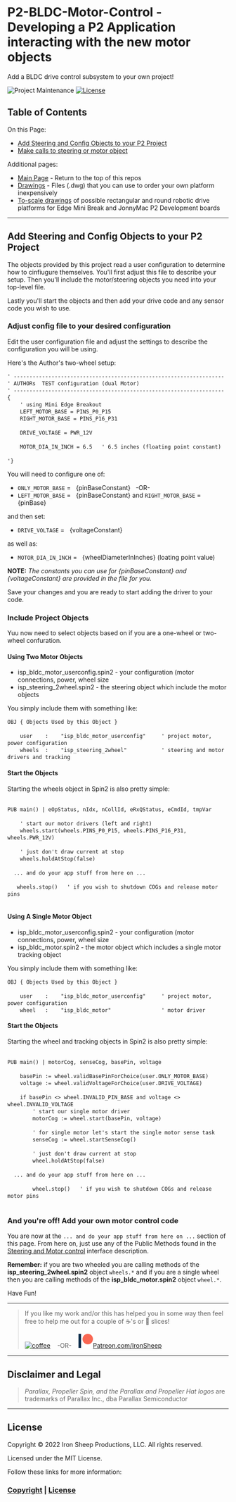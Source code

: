 # P2-BLDC-Motor-Control - Developing a P2 Application interacting with the new motor objects

Add a BLDC drive control subsystem to your own project!

![Project Maintenance][maintenance-shield]
[![License][license-shield]](LICENSE)

## Table of Contents

On this Page:

- [Add Steering and Config Objects to your P2 Project](https://github.com/ironsheep/P2-RPi-IoT-gateway/blob/main/DEVELOP.md#add-gateway-to-p2-project) 
- [Make calls to steering or motor object](https://github.com/ironsheep/P2-RPi-IoT-gateway/blob/main/DEVELOP.md#make-calls-to-gateway-object) 

Additional pages:

- [Main Page](https://github.com/ironsheep/P2-BLDC-Motor-Control) - Return to the top of this repos
- [Drawings](DRAWINGS.md) - Files (.dwg) that you can use to order your own platform inexpensively
- [To-scale drawings](DOCs/bot-layout.pdf) of possible rectangular and round robotic drive platforms for Edge Mini Break and JonnyMac P2 Development boards

---

## Add Steering and Config Objects to your P2 Project

The objects provided by this project read a user configuration to determine how to cinfiugure themselves.  You'll first adjust this file to describe your setup.  Then you'll include the motor/steering objects you need into your top-level file.

Lastly you'll start the objects and then add your drive code and any sensor code you wish to use.

### Adjust config file to your desired configuration

Edit the user configuration file and adjust the settings to describe the configuration you will be using.

Here's the Author's two-wheel setup:

```
' -------------------------------------------------------------------
' AUTHORs  TEST configuration (dual Motor)
' -------------------------------------------------------------------
{
    ' using Mini Edge Breakout
    LEFT_MOTOR_BASE = PINS_P0_P15
    RIGHT_MOTOR_BASE = PINS_P16_P31

    DRIVE_VOLTAGE = PWR_12V

    MOTOR_DIA_IN_INCH = 6.5   ' 6.5 inches (floating point constant)
    
'}
```

You will need to configure one of:

- `ONLY_MOTOR_BASE` =  &nbsp; {pinBaseConstant}  &nbsp;  -OR-
- `LEFT_MOTOR_BASE` = &nbsp; {pinBaseConstant} and `RIGHT_MOTOR_BASE` = {pinBase}

and then set:

- `DRIVE_VOLTAGE` =  &nbsp; {voltageConstant}

as well as:

- `MOTOR_DIA_IN_INCH` = &nbsp; {wheelDiameterInInches}  (loating point value)

**NOTE:** *The constants you can use for {pinBaseConstant} and {voltageConstant} are provided in the file for you.*

Save your changes and you are ready to start adding the driver to your code.

### Include Project Objects

Yuu now need to select objects based on if you are a one-wheel or two-wheel confuration.

#### Using Two Motor Objects

- isp\_bldc\_motor_userconfig.spin2 - your configuration (motor connections, power, wheel size
- isp\_steering_2wheel.spin2 - the steering object which include the motor objects

You simply include them with something like:

```script
OBJ { Objects Used by this Object }

    user    :    "isp_bldc_motor_userconfig"     ' project motor, power configuration
    wheels  :    "isp_steering_2wheel"           ' steering and motor drivers and tracking
```

#### Start the Objects

Starting the wheels object in Spin2 is also pretty simple:

```script

PUB main() | eOpStatus, nIdx, nCollId, eRxQStatus, eCmdId, tmpVar

    ' start our motor drivers (left and right)
    wheels.start(wheels.PINS_P0_P15, wheels.PINS_P16_P31, wheels.PWR_12V)

    ' just don't draw current at stop
    wheels.holdAtStop(false)

  ... and do your app stuff from here on ...
  
   wheels.stop()   ' if you wish to shutdown COGs and release motor pins
   
```


#### Using A Single Motor Object

- isp\_bldc\_motor_userconfig.spin2 - your configuration (motor connections, power, wheel size
- isp\_bldc_motor.spin2 - the motor object which includes a single motor tracking object

You simply include them with something like:

```script
OBJ { Objects Used by this Object }

    user    :    "isp_bldc_motor_userconfig"     ' project motor, power configuration
    wheel   :    "isp_bldc_motor"                ' motor driver
```

#### Start the Objects

Starting the wheel and tracking objects in Spin2 is also pretty simple:

```script

PUB main() | motorCog, senseCog, basePin, voltage

    basePin := wheel.validBasePinForChoice(user.ONLY_MOTOR_BASE)
    voltage := wheel.validVoltageForChoice(user.DRIVE_VOLTAGE)

    if basePin <> wheel.INVALID_PIN_BASE and voltage <> wheel.INVALID_VOLTAGE
        ' start our single motor driver
        motorCog := wheel.start(basePin, voltage)
 
        ' for single motor let's start the single motor sense task
        senseCog := wheel.startSenseCog()

        ' just don't draw current at stop
        wheel.holdAtStop(false)

  ... and do your app stuff from here on ...
  
        wheel.stop()   ' if you wish to shutdown COGs and release motor pins
   
```


### And you're off!  Add your own motor control code

You are now at the `... and do your app stuff from here on ...` section of this page.
From here on, just use any of the Public Methods found in the [Steering and Motor control](DRIVE-OBJECTS.md) interface description.  

**Remember:** if you are two wheeled you are calling methods of the **isp\_steering_2wheel.spin2** object `wheels.*` and if you are a single wheel then you are calling methods of the **isp\_bldc_motor.spin2** object `wheel.*`.

Have Fun!



---

> If you like my work and/or this has helped you in some way then feel free to help me out for a couple of :coffee:'s or :pizza: slices!
>
> [![coffee](https://www.buymeacoffee.com/assets/img/custom_images/black_img.png)](https://www.buymeacoffee.com/ironsheep) &nbsp;&nbsp; -OR- &nbsp;&nbsp; [![Patreon](./images/patreon.png)](https://www.patreon.com/IronSheep?fan_landing=true)[Patreon.com/IronSheep](https://www.patreon.com/IronSheep?fan_landing=true)


---

## Disclaimer and Legal

> *Parallax, Propeller Spin, and the Parallax and Propeller Hat logos* are trademarks of Parallax Inc., dba Parallax Semiconductor

---

## License

Copyright © 2022 Iron Sheep Productions, LLC. All rights reserved.

Licensed under the MIT License.

Follow these links for more information:

### [Copyright](copyright) | [License](LICENSE)

[maintenance-shield]: https://img.shields.io/badge/maintainer-stephen%40ironsheep%2ebiz-blue.svg?style=for-the-badge

[license-shield]: https://camo.githubusercontent.com/bc04f96d911ea5f6e3b00e44fc0731ea74c8e1e9/68747470733a2f2f696d672e736869656c64732e696f2f6769746875622f6c6963656e73652f69616e74726963682f746578742d646976696465722d726f772e7376673f7374796c653d666f722d7468652d6261646765

